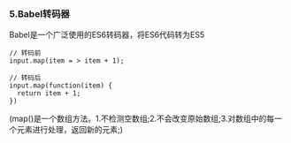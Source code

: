 ### 5.Babel转码器
Babel是一个广泛使用的ES6转码器，将ES6代码转为ES5
```
// 转码前
input.map(item = > item + 1);

// 转码后
input.map(function(item) {
  return item + 1;
})
```
(map()是一个数组方法。1.不检测空数组;2.不会改变原始数组;3.对数组中的每一个元素进行处理，返回新的元素;)
